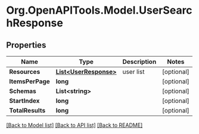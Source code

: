 
# Org.OpenAPITools.Model.UserSearchResponse

## Properties

Name | Type | Description | Notes
------------ | ------------- | ------------- | -------------
**Resources** | [**List&lt;UserResponse&gt;**](UserResponse.md) | user list | [optional] 
**ItemsPerPage** | **long** |  | [optional] 
**Schemas** | **List&lt;string&gt;** |  | [optional] 
**StartIndex** | **long** |  | [optional] 
**TotalResults** | **long** |  | [optional] 

[[Back to Model list]](../README.md#documentation-for-models)
[[Back to API list]](../README.md#documentation-for-api-endpoints)
[[Back to README]](../README.md)

